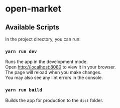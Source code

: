 # open-market

## Available Scripts
In the project directory, you can run:

### `yarn run dev`
Runs the app in the development mode.  
Open [http://localhost:8080](http://localhost:8080) to view it in your browser.  
The page will reload when you make changes.  
You may also see any lint errors in the console.  

### `yarn run build`
Builds the app for production to the `dist` folder.
